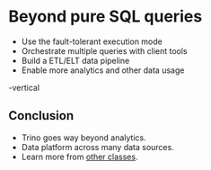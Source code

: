 # Beyond pure SQL queries

* Use the fault-tolerant execution mode
* Orchestrate multiple queries with client tools
* Build a ETL/ELT data pipeline
* Enable more analytics and other data usage

-vertical
## Conclusion

* Trino goes way beyond analytics.
* Data platform across many data sources.
* Learn more from [other classes](../../index.html#/0/1).